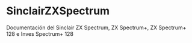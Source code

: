 # SinclairZXSpectrum
Documentación del Sinclair ZX Spectrum, ZX Spectrum+, ZX Spectrum+ 128 e Inves Spectrum+ 128

